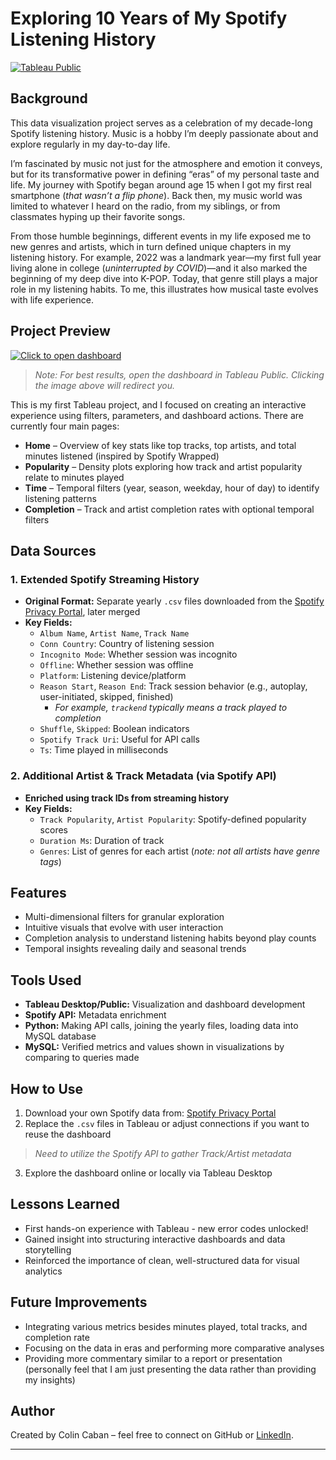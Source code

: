 # Exploring 10 Years of My Spotify Listening History

[![Tableau Public](https://img.shields.io/badge/View_on-Tableau_Public-blue)](https://public.tableau.com/views/spotify_list_hist_v2/Dashboard4?:language=en-US&publish=yes)

## Background

This data visualization project serves as a celebration of my decade-long Spotify listening history. Music is a hobby I’m deeply passionate about and explore regularly in my day-to-day life.

I’m fascinated by music not just for the atmosphere and emotion it conveys, but for its transformative power in defining “eras” of my personal taste and life. My journey with Spotify began around age 15 when I got my first real smartphone (*that wasn’t a flip phone*). Back then, my music world was limited to whatever I heard on the radio, from my siblings, or from classmates hyping up their favorite songs.

From those humble beginnings, different events in my life exposed me to new genres and artists, which in turn defined unique chapters in my listening history. For example, 2022 was a landmark year—my first full year living alone in college (*uninterrupted by COVID*)—and it also marked the beginning of my deep dive into K-POP. Today, that genre still plays a major role in my listening habits. To me, this illustrates how musical taste evolves with life experience.

## Project Preview

<a href="https://public.tableau.com/views/spotify_list_hist_v2/Dashboard4?:language=en-US&publish=yes" target="_blank" rel="noopener noreferrer">
  <img src="https://github.com/user-attachments/assets/8bae7507-3240-4fa4-b5e3-b70052cfbd6f" alt="Click to open dashboard">
</a>

> *Note: For best results, open the dashboard in Tableau Public. Clicking the image above will redirect you.*

This is my first Tableau project, and I focused on creating an interactive experience using filters, parameters, and dashboard actions. There are currently four main pages:

- **Home** – Overview of key stats like top tracks, top artists, and total minutes listened (inspired by Spotify Wrapped)
- **Popularity** – Density plots exploring how track and artist popularity relate to minutes played
- **Time** – Temporal filters (year, season, weekday, hour of day) to identify listening patterns
- **Completion** – Track and artist completion rates with optional temporal filters

## Data Sources

### 1. Extended Spotify Streaming History

- **Original Format:** Separate yearly `.csv` files downloaded from the [Spotify Privacy Portal](https://www.spotify.com/us/account/privacy/), later merged
- **Key Fields:**
  - `Album Name`, `Artist Name`, `Track Name`
  - `Conn Country`: Country of listening session
  - `Incognito Mode`: Whether session was incognito
  - `Offline`: Whether session was offline
  - `Platform`: Listening device/platform
  - `Reason Start`, `Reason End`: Track session behavior (e.g., autoplay, user-initiated, skipped, finished)
    - *For example, `trackend` typically means a track played to completion*
  - `Shuffle`, `Skipped`: Boolean indicators
  - `Spotify Track Uri`: Useful for API calls
  - `Ts`: Time played in milliseconds

### 2. Additional Artist & Track Metadata (via Spotify API)

- **Enriched using track IDs from streaming history**
- **Key Fields:**
  - `Track Popularity`, `Artist Popularity`: Spotify-defined popularity scores
  - `Duration Ms`: Duration of track
  - `Genres`: List of genres for each artist (*note: not all artists have genre tags*)

## Features

- Multi-dimensional filters for granular exploration
- Intuitive visuals that evolve with user interaction
- Completion analysis to understand listening habits beyond play counts
- Temporal insights revealing daily and seasonal trends

## Tools Used

- **Tableau Desktop/Public:** Visualization and dashboard development
- **Spotify API:** Metadata enrichment
- **Python:** Making API calls, joining the yearly files, loading data into MySQL database
- **MySQL:** Verified metrics and values shown in visualizations by comparing to queries made

## How to Use

1. Download your own Spotify data from: [Spotify Privacy Portal](https://www.spotify.com/us/account/privacy/)
2. Replace the `.csv` files in Tableau or adjust connections if you want to reuse the dashboard
> *Need to utilize the Spotify API to gather Track/Artist metadata* 
3. Explore the dashboard online or locally via Tableau Desktop

## Lessons Learned

- First hands-on experience with Tableau - new error codes unlocked!
- Gained insight into structuring interactive dashboards and data storytelling
- Reinforced the importance of clean, well-structured data for visual analytics

## Future Improvements

- Integrating various metrics besides minutes played, total tracks, and completion rate
- Focusing on the data in eras and performing more comparative analyses
- Providing more commentary similar to a report or presentation (personally feel that I am just presenting the data rather than providing my insights)


## Author

Created by Colin Caban – feel free to connect on GitHub or [LinkedIn](https://www.linkedin.com/in/colin-caban/).

---


